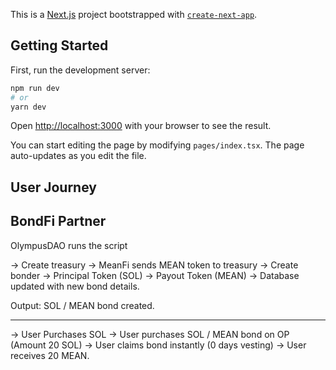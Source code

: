 This is a [Next.js](https://nextjs.org/) project bootstrapped with [`create-next-app`](https://github.com/vercel/next.js/tree/canary/packages/create-next-app).

## Getting Started

First, run the development server:

```bash
npm run dev
# or
yarn dev
```

Open [http://localhost:3000](http://localhost:3000) with your browser to see the result.

You can start editing the page by modifying `pages/index.tsx`. The page auto-updates as you edit the file.

## User Journey

## BondFi Partner

OlympusDAO runs the script

-> Create treasury
-> MeanFi sends MEAN token to treasury
-> Create bonder
-> Principal Token (SOL)
-> Payout Token (MEAN)
-> Database updated with new bond details.

Output: SOL / MEAN bond created.

---

-> User Purchases SOL
-> User purchases SOL / MEAN bond on OP (Amount 20 SOL)
-> User claims bond instantly (0 days vesting)
-> User receives 20 MEAN.
